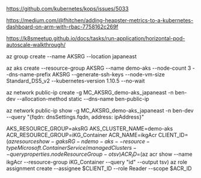 https://github.com/kubernetes/kops/issues/5033


https://medium.com/@fhitchen/adding-heapster-metrics-to-a-kubernetes-dashboard-on-arm-with-rbac-7758162c269f


https://k8smeetup.github.io/docs/tasks/run-application/horizontal-pod-autoscale-walkthrough/

az group create --name AKSRG --location japaneast

az aks create --resource-group AKSRG --name demo-aks --node-count 3 --dns-name-prefix AKSRG --generate-ssh-keys --node-vm-size Standard_DS5_v2 --kubernetes-version 1.10.5 --no-wait


az network public-ip create -g MC_AKSRG_demo-aks_japaneast -n ben-dev --allocation-method static --dns-name ben-public-ip

az network public-ip show -g MC_AKSRG_demo-aks_japaneast -n ben-dev  --query "{fqdn: dnsSettings.fqdn, address: ipAddress}"



AKS_RESOURCE_GROUP=aksRG
AKS_CLUSTER_NAME=demo-aks
ACR_RESOURCE_GROUP=iKG_Container
ACR_NAME=ikgAcr
CLIENT_ID=$(az resource show -g aksRG -n demo-aks --resource-type Microsoft.ContainerService/managedClusters --query properties.nodeResourceGroup -o tsv)
ACR_ID=$(az acr show --name ikgAcr --resource-group iKG_Container --query "id" --output tsv)
az role assignment create --assignee $CLIENT_ID --role Reader --scope $ACR_ID
